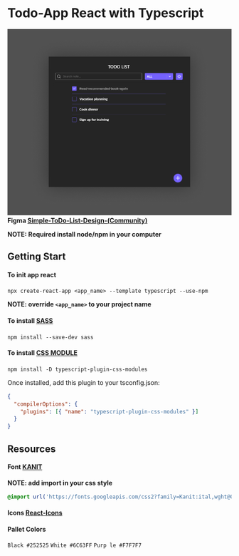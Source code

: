 # Todo-App React with Typescript 

![Imagem prototipo](./resources/image/prototipo.png)
**Figma [Simple-ToDo-List-Design-(Community)](https://www.figma.com/design/Ri4XSAhKLfkkTEJEgqgQRa/Simple-ToDo-List-Design-(Community)?node-id=0-1&t=FSiluLPMTwgZJ1kE-0)**

**NOTE: Required install node/npm in your computer**

## Getting Start

#### To init app react
`npx create-react-app <app_name> --template typescript --use-npm`

**NOTE: override `<app_name>` to your project name**

#### To install [SASS](https://www.npmjs.com/package/sass) 
`npm install --save-dev sass`

#### To install [CSS MODULE](https://www.npmjs.com/package/typescript-plugin-css-modules) 
`npm install -D typescript-plugin-css-modules`

Once installed, add this plugin to your tsconfig.json:

```json
{
  "compilerOptions": {
    "plugins": [{ "name": "typescript-plugin-css-modules" }]
  }
}
```

## Resources

#### Font [KANIT](https://fonts.google.com/specimen/Kanit?preview.text=TODO%20LIST)
**NOTE: add import in your css style**
```css
@import url('https://fonts.googleapis.com/css2?family=Kanit:ital,wght@0,100;0,200;0,300;0,400;0,500;0,600;0,700;0,800;0,900;1,100;1,200;1,300;1,400;1,500;1,600;1,700;1,800;1,900&display=swap');
```

#### Icons [React-Icons](https://react-icons.github.io/react-icons/)

#### Pallet Colors
`Black #252525`
`White #6C63FF`
`Purp le #F7F7F7`